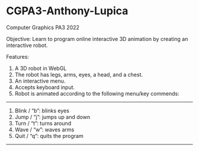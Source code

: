 # CGPA3-Anthony-Lupica
Computer Graphics PA3 2022

Objective:
Learn to program online interactive 3D animation by creating an interactive robot.

Features:
1. A 3D robot in WebGL
2. The robot has legs, arms, eyes, a head, and a chest.
3. An interactive menu.
4. Accepts keyboard input.
5. Robot is animated according to the following menu/key commends:
------------------------------------------------------------------------
  1. Blink / “b”: blinks eyes
  2. Jump / “j”: jumps up and down
  3. Turn / “t”: turns around
  4. Wave / “w”: waves arms
  5. Quit / “q”: quits the program
------------------------------------------------------------------------
